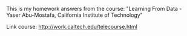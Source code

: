 This is my homework answers from the course: "Learning From Data - Yaser Abu-Mostafa, California Institute of Technology"

Link course: http://work.caltech.edu/telecourse.html

